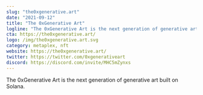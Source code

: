 ```yaml
---
slug: "the0xgenerative.art"
date: "2021-09-12"
title: "The 0xGenerative Art"
logline: "The 0xGenerative Art is the next generation of generative art built on Solana."
cta: https://the0xgenerative.art/
logo: /img/the0xgenerative.art.svg
category: metaplex, nft
website: https://the0xgenerative.art/
twitter: https://twitter.com/0xgenerativeart
discord: https://discord.com/invite/MHC5mZynxs
---
```


The 0xGenerative Art is the next generation of generative art built on Solana.
